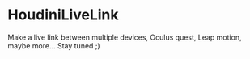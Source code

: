 # HoudiniLiveLink
Make a live link between multiple devices, Oculus quest, Leap motion, maybe more... Stay tuned ;)
